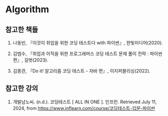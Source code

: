 # Algorithm

## 참고한 책들

1. 나동빈, 『이것이 취업을 위한 코딩 테스트다 with 파이썬』, 한빛미디어(2020).

2. 김범수, 『취업과 이직을 위한 프로그래머스 코딩 테스트 문제 풀이 전략 : 파이썬 편』, 길벗(2023).

3. 김종관, 『Do it! 알고리즘 코딩 테스트 - 자바 편』, 이지퍼블리싱(2022).

## 참고한 강의

1. 개발남노씨. (n.d.). 코딩테스트 [ ALL IN ONE ]. 인프런. Retrieved July 11, 2024, from https://www.inflearn.com/course/코딩테스트-입문-파이썬
